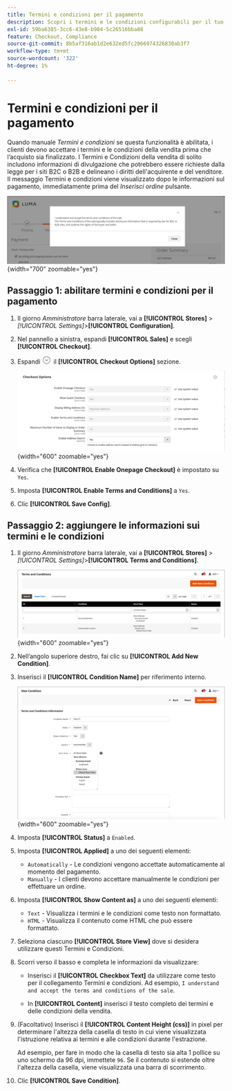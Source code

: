 ```yaml
---
title: Termini e condizioni per il pagamento
description: Scopri i termini e le condizioni configurabili per il tuo store.
exl-id: 59ba6385-3cc6-43e8-b984-5c26516bba88
feature: Checkout, Compliance
source-git-commit: 8b5af316ab1d2e632ed5fc2066974326830ab3f7
workflow-type: tm+mt
source-wordcount: '322'
ht-degree: 1%

---
```


# Termini e condizioni per il pagamento

Quando manuale _Termini e condizioni_ se questa funzionalità è abilitata, i clienti devono accettare i termini e le condizioni della vendita prima che l’acquisto sia finalizzato. I Termini e Condizioni della vendita di solito includono informazioni di divulgazione che potrebbero essere richieste dalla legge per i siti B2C o B2B e delineano i diritti dell&#39;acquirente e del venditore. Il messaggio Termini e condizioni viene visualizzato dopo le informazioni sul pagamento, immediatamente prima del _Inserisci ordine_ pulsante.

![Termini e condizioni al pagamento](./assets/storefront-checkout-step2-terms-conditions.png){width="700" zoomable="yes"}

## Passaggio 1: abilitare termini e condizioni per il pagamento

1. Il giorno _Amministratore_ barra laterale, vai a **[!UICONTROL Stores]** > _[!UICONTROL Settings]_>**[!UICONTROL Configuration]**.

1. Nel pannello a sinistra, espandi **[!UICONTROL Sales]** e scegli **[!UICONTROL Checkout]**.

1. Espandi ![Selettore di espansione](../assets/icon-display-expand.png) il **[!UICONTROL Checkout Options]** sezione.

   ![Opzioni di pagamento](../configuration-reference/sales/assets/checkout-checkout-options.png){width="600" zoomable="yes"}

1. Verifica che **[!UICONTROL Enable Onepage Checkout]** è impostato su `Yes`.

1. Imposta **[!UICONTROL Enable Terms and Conditions]** a `Yes`.

1. Clic **[!UICONTROL Save Config]**.

## Passaggio 2: aggiungere le informazioni sui termini e le condizioni

1. Il giorno _Amministratore_ barra laterale, vai a **[!UICONTROL Stores]** > _[!UICONTROL Settings]_>**[!UICONTROL Terms and Conditions]**.

   ![Griglia termini e condizioni](./assets/terms-conditions.png){width="600" zoomable="yes"}

1. Nell’angolo superiore destro, fai clic su **[!UICONTROL Add New Condition]**.

1. Inserisci il **[!UICONTROL Condition Name]** per riferimento interno.

   ![Nuova condizione](./assets/terms-conditions-new.png){width="600" zoomable="yes"}

1. Imposta **[!UICONTROL Status]** a `Enabled`.

1. Imposta **[!UICONTROL Applied]** a uno dei seguenti elementi:

   - `Automatically` - Le condizioni vengono accettate automaticamente al momento del pagamento.
   - `Manually` - I clienti devono accettare manualmente le condizioni per effettuare un ordine.

1. Imposta **[!UICONTROL Show Content as]** a uno dei seguenti elementi:

   - `Text` - Visualizza i termini e le condizioni come testo non formattato.
   - `HTML` - Visualizza il contenuto come HTML che può essere formattato.

1. Seleziona ciascuno **[!UICONTROL Store View]** dove si desidera utilizzare questi Termini e Condizioni.

1. Scorri verso il basso e completa le informazioni da visualizzare:

   - Inserisci il **[!UICONTROL Checkbox Text]** da utilizzare come testo per il collegamento Termini e condizioni. Ad esempio, `I understand and accept the terms and conditions of the sale`.

   - In **[!UICONTROL Content]** inserisci il testo completo dei termini e delle condizioni della vendita.

1. (Facoltativo) Inserisci il **[!UICONTROL Content Height (css)]** in pixel per determinare l&#39;altezza della casella di testo in cui viene visualizzata l&#39;istruzione relativa ai termini e alle condizioni durante l&#39;estrazione.

   Ad esempio, per fare in modo che la casella di testo sia alta 1 pollice su uno schermo da 96 dpi, immettete `96`. Se il contenuto si estende oltre l&#39;altezza della casella, viene visualizzata una barra di scorrimento.

1. Clic **[!UICONTROL Save Condition]**.
